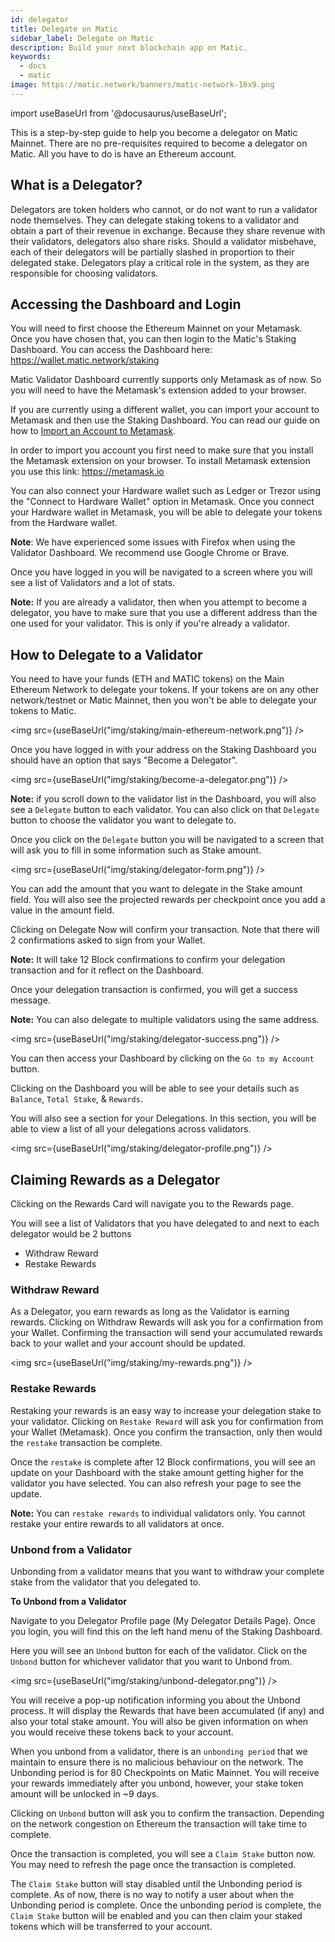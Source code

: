 ```yaml
---
id: delegator
title: Delegate on Matic
sidebar_label: Delegate on Matic
description: Build your next blockchain app on Matic.
keywords:
  - docs
  - matic
image: https://matic.network/banners/matic-network-16x9.png 
---
```

import useBaseUrl from '@docusaurus/useBaseUrl';


This is a step-by-step guide to help you become a delegator on Matic Mainnet. There are no pre-requisites required to become a delegator on Matic. All you have to do is have an Ethereum account.

## What is a Delegator?

Delegators are token holders who cannot, or do not want to run a validator node themselves. They can delegate staking tokens to a validator and obtain a part of their revenue in exchange. Because they share revenue with their validators, delegators also share risks. Should a validator misbehave, each of their delegators will be partially slashed in proportion to their delegated stake. Delegators play a critical role in the system, as they are responsible for choosing validators.

## Accessing the Dashboard and Login

You will need to first choose the Ethereum Mainnet on your Metamask. Once you have chosen that, you can then login to the Matic's Staking Dashboard. You can access the Dashboard here: https://wallet.matic.network/staking

Matic Validator Dashboard currently supports only Metamask as of now. So you will need to have the Metamask's extension added to your browser.

If you are currently using a different wallet, you can import your account to Metamask and then use the Staking Dashboard. You can read our guide on how to [Import an Account to Metamask](https://docs.matic.network/docs/home/blockchain-basics//import-account-to-metamask).

In order to import you account you first need to make sure that you install the Metamask extension on your browser. To install Metamask extension you use this link: https://metamask.io

You can also connect your Hardware wallet such as Ledger or Trezor using the "Connect to Hardware Wallet" option in Metamask. Once you connect your Hardware wallet in Metamask, you will be able to delegate your tokens from the Hardware wallet.

**Note**: We have experienced some issues with Firefox when using the Validator Dashboard. We recommend use Google Chrome or Brave.

Once you have logged in you will be navigated to a screen where you will see a list of Validators and a lot of stats.

**Note:** If you are already a validator, then when you attempt to become a delegator, you have to make sure that you use a different address than the one used for your validator. This is only if you're already a validator.

## How to Delegate to a Validator

You need to have your funds (ETH and MATIC tokens) on the Main Ethereum Network to delegate your tokens.  If your tokens are on any other network/testnet or Matic Mainnet, then you won't be able to delegate your tokens to Matic.

<img src={useBaseUrl("img/staking/main-ethereum-network.png")} />

Once you have logged in with your address on the Staking Dashboard you should have an option that says "Become a Delegator".

<img src={useBaseUrl("img/staking/become-a-delegator.png")} />

**Note:** if you scroll down to the validator list in the Dashboard, you will also see a `Delegate` button to each validator. You can also click on that `Delegate` button to choose the validator you want to delegate to.

Once you click on the `Delegate` button you will be navigated to a screen that will ask you to fill in some information such as Stake amount.

<img src={useBaseUrl("img/staking/delegator-form.png")} />

You can add the amount that you want to delegate in the Stake amount field. You will also see the projected rewards per checkpoint once you add a value in the amount field. 

Clicking on Delegate Now will confirm your transaction. Note that there will 2 confirmations asked to sign from your Wallet.

**Note:** It will take 12 Block confirmations to confirm your delegation transaction and for it reflect on the Dashboard.

Once your delegation transaction is confirmed, you will get a success message.

**Note:** You can also delegate to multiple validators using the same address.

<img src={useBaseUrl("img/staking/delegator-success.png")} />

You can then access your Dashboard by clicking on the `Go to my Account` button.

Clicking on the Dashboard you will be able to see your details such as `Balance`, `Total Stake`, & `Rewards`.

You will also see a section for your Delegations. In this section, you will be able to view a list of all your delegations across validators. 

<img src={useBaseUrl("img/staking/delegator-profile.png")} />

## Claiming Rewards as a Delegator

Clicking on the Rewards Card will navigate you to the Rewards page. 

You will see a list of Validators that you have delegated to and next to each delegator would be 2 buttons

* Withdraw Reward
* Restake Rewards

### Withdraw Reward

As a Delegator, you earn rewards as long as the Validator is earning rewards. Clicking on Withdraw Rewards will ask you for a confirmation from your Wallet. Confirming the transaction will send your accumulated rewards back to your wallet and your account should be updated.

<img src={useBaseUrl("img/staking/my-rewards.png")} />

### Restake Rewards

Restaking your rewards is an easy way to increase your delegation stake to your validator. Clicking on `Restake Reward` will ask you for confirmation from your Wallet (Metamask). Once you confirm the transaction, only then would the `restake` transaction be complete.

Once the `restake` is complete after 12 Block confirmations, you will see an update on your Dashboard with the stake amount getting higher for the validator you have selected. You can also refresh your page to see the update. 

**Note:** You can `restake rewards` to individual validators only. You cannot restake your entire rewards to all validators at once.

### Unbond from a Validator

Unbonding from a validator means that you want to withdraw your complete stake from the validator that you delegated to. 

**To Unbond from a Validator**

Navigate to you Delegator Profile page (My Delegator Details Page). Once you login, you will find this on the left hand menu of the Staking Dashboard.

Here you will see an `Unbond` button for each of the validator. Click on the `Unbond` button for whichever validator that you want to Unbond from.

<img src={useBaseUrl("img/staking/unbond-delegator.png")} />

You will receive a pop-up notification informing you about the Unbond process. It will display the Rewards that have been accumulated (if any) and also your total stake amount. You will also be given information on when you would receive these tokens back to your account.

When you unbond from a validator, there is an `unbonding period` that we maintain to ensure there is no malicious behaviour on the network. The Unbonding period is for 80 Checkpoints on Matic Mainnet. You will receive your rewards immediately after you unbond, however, your stake token amount will be unlocked in ~9 days.

Clicking on `Unbond` button will ask you to confirm the transaction. Depending on the network congestion on Ethereum the transaction will take time to complete.

Once the transaction is completed, you will see a `Claim Stake` button now. You may need to refresh the page once the transaction is completed. 

The `Claim Stake` button will stay disabled until the Unbonding period is complete. As of now, there is no way to notify a user about when the Unbonding period is complete. Once the unbonding period is complete, the `Claim Stake` button will be enabled and you can then claim your staked tokens which will be transferred to your account.
